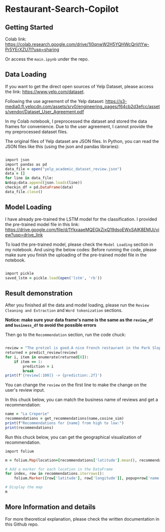 # Restaurant-Search-Copilot
## Getting Started
Colab link:
https://colab.research.google.com/drive/1l0qnwW2H5YQHWcQnVtYw-Pr5YErXZU7I?usp=sharing

Or access the `main.ipynb` under the repo.

## Data Loading
If you want to get the direct open sources of Yelp Dataset, please access the link: https://www.yelp.com/dataset. 

Following the use agreement of the Yelp dataset: https://s3-media0.fl.yelpcdn.com/assets/srv0/engineering_pages/f64cb2d3efcc/assets/vendor/Dataset_User_Agreement.pdf

In my Colab notebook, I preprocessed the dataset and stored the data frames for convenience. Due to the user agreement, I cannot provide the my preprocessed dataset files.

The original files of Yelp dataset are JSON files. In Python, you can read the JSON files like this (using the json and pandas libraries):
```Ruby

import json
import pandas as pd
data_file = open("yelp_academic_dataset_review.json")
data = []
for line in data_file:
&nbsp;data.append(json.loads(line))
checkin_df = pd.DataFrame(data)
data_file.close()

```

## Model Loading
I have already pre-trained the LSTM model for the classification. I provided the pre-trained model file in this link: https://drive.google.com/file/d/1YkxaaeMQEGkZjxQ19dsoEWxSAIK8EMUi/view?usp=drive_link

To load the pre-trained model, please check the `Model Loading` section in my notebook. And using the below codes:
Before running the code, please make sure you finish the uploading of the pre-trained model file in the notebook.

```Ruby

import pickle
saved_lstm = pickle.load(open('lstm', 'rb'))

```

## Result demonstration
After you finished all the data and model loading, please run the `Review Cleaning and Extraction` and `Word tokenization` sections.

**Notice: make sure your data frame's name is the same as the `review_df` and `business_df` to avoid the possible errors**

Then go to the `Recommendation` section, run the code chuck:

```Ruby

review = "The pretzel is good.A nice French restaurant in the Park Slope."
returned = predict_review(review)
for i, item in enumerate(returned[0]):
    if item == 1:
        prediction = i
        break
print(f'{review[:100]} -> {prediction:.2f}')

```
You can change the `review` on the first line to make the change on the user's review input.

In this chuck below, you can match the business name of reviews and get a recommendation:

```Ruby
name = "La Creperie"
recommendations = get_recommendations(name,cosine_sim)
print(f"Recommendations for {name} from high to low:")
print(recommendations)
```
Run this chuck below, you can get the geographical visualization of recommendation.

```Ruby
import folium

m = folium.Map(location=[recommendations['latitude'].mean(), recommendations['longitude'].mean()], zoom_start=5)

# Add a marker for each location in the DataFrame
for index, row in recommendations.iterrows():
    folium.Marker([row['latitude'], row['longitude']], popup=row['name']).add_to(m)

# Display the map
m
```

## More Information and details

For more theoretical explanation, please check the written documentation in this Github repo.
